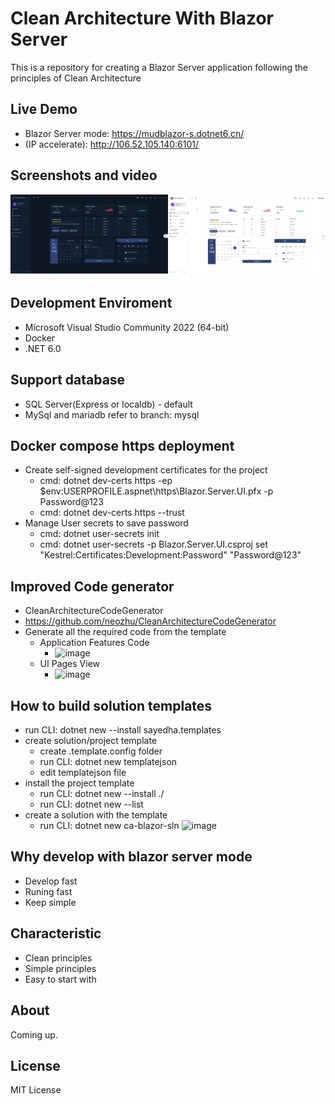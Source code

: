 # Clean Architecture With Blazor Server
This is a repository for creating a  Blazor Server application following the principles of Clean Architecture
## Live Demo
-  Blazor Server mode: https://mudblazor-s.dotnet6.cn/
-  (IP accelerate): http://106.52.105.140:6101/
## Screenshots and video
[![Everything Is AWESOME](doc/page.png)](https://www.youtube.com/embed/GyZJl_dG-Pg "Everything Is AWESOME")

## Development Enviroment
- Microsoft Visual Studio Community 2022 (64-bit) 
- Docker
- .NET 6.0

## Support database
- SQL Server(Express or localdb) - default
- MySql and mariadb refer to branch: mysql

## Docker compose https deployment
- Create self-signed development certificates for the project
    - cmd: dotnet dev-certs https -ep $env:USERPROFILE\.aspnet\https\Blazor.Server.UI.pfx -p Password@123
    - cmd: dotnet dev-certs https --trust
- Manage User secrets to save password 
    - cmd: dotnet user-secrets init 
    - cmd: dotnet user-secrets -p Blazor.Server.UI.csproj set "Kestrel:Certificates:Development:Password" "Password@123"

## Improved Code generator
- CleanArchitectureCodeGenerator 
- https://github.com/neozhu/CleanArchitectureCodeGenerator
- Generate all the required code from the template
    - Application Features Code
        - ![image](https://user-images.githubusercontent.com/1549611/181414766-84850a90-3a21-47ed-afcf-1b5cdd602edf.png)
    - UI Pages View
        - ![image](https://user-images.githubusercontent.com/1549611/181414818-5c1c2dfc-5560-4ab2-8773-dc7c816730d4.png)

## How to build solution templates
- run CLI: dotnet new --install sayedha.templates 
- create solution/project template
    - create .template.config folder 
    - run CLI: dotnet new templatejson
    - edit templatejson file
- install the project template
    - run CLI:  dotnet new --install ./
    - run CLI:  dotnet new --list
- create a solution with the template
    - run CLI: dotnet new ca-blazor-sln
![image](https://user-images.githubusercontent.com/1549611/182025444-04c9c8db-2b11-44b3-8091-acffcc37a899.png)

## Why develop with blazor server mode
- Develop fast
- Runing fast
- Keep simple

## Characteristic
- Clean principles
- Simple principles
- Easy to start with

## About
Coming up.



## License
MIT License
